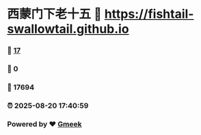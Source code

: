 # 西蒙门下老十五 :link: https://fishtail-swallowtail.github.io 
### :page_facing_up: [17](https://fishtail-swallowtail.github.io/tag.html) 
### :speech_balloon: 0 
### :hibiscus: 17694 
### :alarm_clock: 2025-08-20 17:40:59 
### Powered by :heart: [Gmeek](https://github.com/Meekdai/Gmeek)
